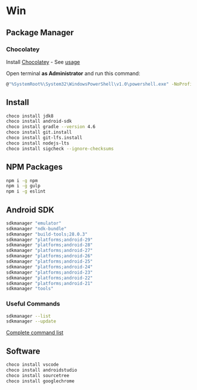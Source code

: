 # Win

## Package Manager

### Chocolatey

Install [Chocolatey](https://chocolatey.org/) - See [usage](https://chocolatey.org/docs/commandslist)

Open terminal **as Administrator** and run this command:

```bash
@"%SystemRoot%\System32\WindowsPowerShell\v1.0\powershell.exe" -NoProfile -InputFormat None -ExecutionPolicy Bypass -Command "iex ((New-Object System.Net.WebClient).DownloadString('https://chocolatey.org/install.ps1'))" && SET "PATH=%PATH%;%ALLUSERSPROFILE%\chocolatey\bin"
```

## Install

```bash
choco install jdk8
choco install android-sdk
choco install gradle --version 4.6
choco install git.install
choco install git-lfs.install
choco install nodejs-lts
choco install sigcheck --ignore-checksums
```

## NPM Packages

```bash
npm i -g npm
npm i -g gulp 
npm i -g eslint
```

## Android SDK

```bash
sdkmanager "emulator"
sdkmanager "ndk-bundle"
sdkmanager "build-tools;28.0.3"
sdkmanager "platforms;android-29"
sdkmanager "platforms;android-28"
sdkmanager "platforms;android-27"
sdkmanager "platforms;android-26"
sdkmanager "platforms;android-25"
sdkmanager "platforms;android-24"
sdkmanager "platforms;android-23"
sdkmanager "platforms;android-22"
sdkmanager "platforms;android-21"
sdkmanager "tools"
```

### Useful Commands

```bash
sdkmanager --list 
sdkmanager --update
```

[Complete command list](https://developer.android.com/studio/command-line/sdkmanager)

## Software

```bash
choco install vscode
choco install androidstudio
choco install sourcetree
choco install googlechrome
```
